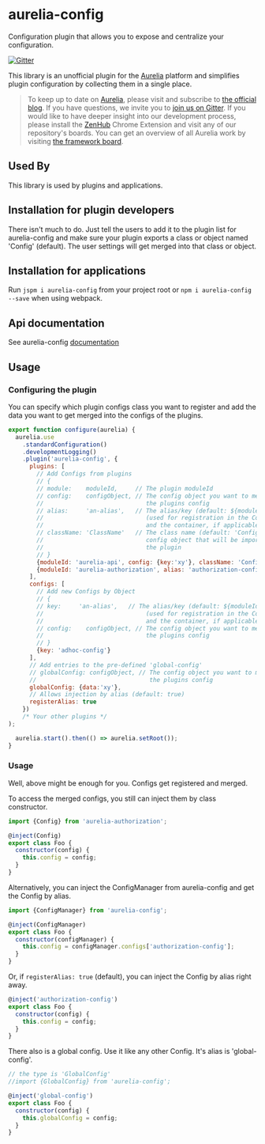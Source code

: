 # aurelia-config

Configuration plugin that allows you to expose and centralize your configuration.

[![Gitter](https://img.shields.io/gitter/room/nwjs/nw.js.svg?maxAge=2592000?style=plastic)](https://gitter.im/SpoonX/Dev)

This library is an unofficial plugin for the [Aurelia](http://www.aurelia.io/) platform and simplifies plugin configuration by collecting them in a single place.

> To keep up to date on [Aurelia](http://www.aurelia.io/), please visit and subscribe to [the official blog](http://blog.durandal.io/). If you have questions, we invite you to [join us on Gitter](https://gitter.im/aurelia/discuss). If you would like to have deeper insight into our development process, please install the [ZenHub](https://zenhub.io) Chrome Extension and visit any of our repository's boards. You can get an overview of all Aurelia work by visiting [the framework board](https://github.com/aurelia/framework#boards).

## Used By

This library is used by plugins and applications.

## Installation for plugin developers

There isn't much to do. Just tell the users to add it to the plugin list for aurelia-config and make sure your plugin exports a class or object named 'Config' (default). The user settings will get merged into that class or object.

## Installation for applications

Run `jspm i aurelia-config` from your project root or `npm i aurelia-config --save` when using webpack.

## Api documentation

See aurelia-config [documentation](doc/modules/_aurelia_config_.md)

## Usage

### Configuring the plugin

You can specify which plugin configs class you want to register and add the data you want to get merged into the configs of the plugins.

```js
export function configure(aurelia) {
  aurelia.use
    .standardConfiguration()
    .developmentLogging()
    .plugin('aurelia-config', {
      plugins: [
        // Add Configs from plugins
        // {
        // module:    moduleId,     // The plugin moduleId
        // config:    configObject, // The config object you want to merge into
        //                             the plugins config
        // alias:     'an-alias',   // The alias/key (default: ${moduleId}-config)
        //                             (used for registration in the ConfigManager
        //                             and the container, if applicable
        // className: 'ClassName'   // The class name (default: 'Config') of the
        //                             config object that will be imported from
        //                             the plugin
        // }
        {moduleId: 'aurelia-api', config: {key:'xy'}, className: 'Config'},
        {moduleId: 'aurelia-authorization', alias: 'authorization-config', config: {data:'xy'}},
      ],
      configs: [
        // Add new Configs by Object
        // {
        // key:     'an-alias',   // The alias/key (default: ${moduleId}-config)
        //                             (used for registration in the ConfigManager
        //                             and the container, if applicable
        // config:    configObject, // The config object you want to merge into
        //                             the plugins config
        // }
        {key: 'adhoc-config'}
      ],
      // Add entries to the pre-defined 'global-config'
      // globalConfig: configObject, // The config object you want to merge into
      //                                the plugins config
      globalConfig: {data:'xy'},
      // Allows injection by alias (default: true)
      registerAlias: true   
    })
    /* Your other plugins */
);

  aurelia.start().then(() => aurelia.setRoot());
}
```

### Usage

Well, above might be enough for you. Configs get registered and merged.

To access the merged configs, you still can inject them by class constructor.

```js
import {Config} from 'aurelia-authorization';

@inject(Config)
export class Foo {
  constructor(config) {
    this.config = config;
  }
}
```

Alternatively, you can inject the ConfigManager from aurelia-config and get the Config by alias.

```js
import {ConfigManager} from 'aurelia-config';

@inject(ConfigManager)
export class Foo {
  constructor(configManager) {
    this.config = configManager.configs['authorization-config'];
  }
}
```

Or, if `registerAlias: true` (default), you can inject the Config by alias right away.

```js
@inject('authorization-config')
export class Foo {
  constructor(config) {
    this.config = config;
  }
}
```

There also is a global config. Use it like any other Config. It's alias is 'global-config'.

```js
// the type is 'GlobalConfig'
//import {GlobalConfig} from 'aurelia-config';  

@inject('global-config')
export class Foo {
  constructor(config) {
    this.globalConfig = config;
  }
}
```
